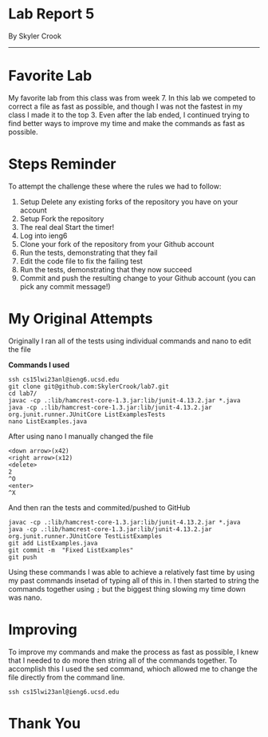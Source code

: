 # Lab Report 5
By Skyler Crook

---

# Favorite Lab

My favorite lab from this class was from week 7. In this lab we competed to correct a file as fast as possible, and though I was not the fastest in my class I made it to the top 3. Even after the lab ended, I continued trying to find better ways to improve my time and make the commands as fast as possible.


# Steps Reminder

To attempt the challenge these where the rules we had to follow:

1. Setup Delete any existing forks of the repository you have on your account
2. Setup Fork the repository
3. The real deal Start the timer!
4. Log into ieng6
5. Clone your fork of the repository from your Github account
6. Run the tests, demonstrating that they fail
7. Edit the code file to fix the failing test
8. Run the tests, demonstrating that they now succeed
9. Commit and push the resulting change to your Github account (you can pick any commit message!)


# My Original Attempts

Originally I ran all of the tests using individual commands and nano to edit the file

**Commands I used**

```
ssh cs15lwi23anl@ieng6.ucsd.edu
git clone git@github.com:SkylerCrook/lab7.git
cd lab7/
javac -cp .:lib/hamcrest-core-1.3.jar:lib/junit-4.13.2.jar *.java
java -cp .:lib/hamcrest-core-1.3.jar:lib/junit-4.13.2.jar org.junit.runner.JUnitCore ListExamplesTests
nano ListExamples.java
```
After using nano I manually changed the file
```
<down arrow>(x42)
<right arrow>(x12)
<delete>
2
^O
<enter>
^X
```
And then ran the tests and commited/pushed to GitHub
```
javac -cp .:lib/hamcrest-core-1.3.jar:lib/junit-4.13.2.jar *.java
java -cp .:lib/hamcrest-core-1.3.jar:lib/junit-4.13.2.jar org.junit.runner.JUnitCore TestListExamples
git add ListExamples.java
git commit -m  "Fixed ListExamples"
git push
```

Using these commands I was able to achieve a relatively fast time by using my past commands insetad of typing all of this in. I then started to string the commands together using `;` but the biggest thing slowing my time down was nano.


# Improving

To improve my commands and make the process as fast as possible, I knew that I needed to do more then string all of the commands together. To accomplish this I used the sed command, whioch allowed me to change the file directly from the command line.

```
ssh cs15lwi23anl@ieng6.ucsd.edu

```






# Thank You
